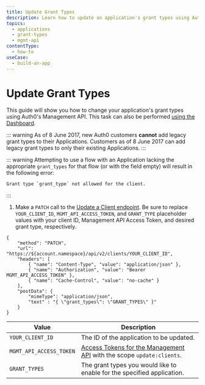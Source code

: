 ```yaml
---
title: Update Grant Types
description: Learn how to update an application's grant types using Auth0's Management API.
topics:
  - applications
  - grant-types
  - mgmt-api
contentType: 
  - how-to
useCase:
  - build-an-app
---
```

# Update Grant Types

This guide will show you how to change your application's grant types using Auth0's Management API. This task can also be performed [using the Dashboard](/dashboard/guides/applications/update-grant-types).

::: warning
As of 8 June 2017, new Auth0 customers **cannot** add legacy grant types to their Applications. Customers as of 8 June 2017 can add legacy grant types to only their existing Applications.
:::

::: warning
Attempting to use a flow with an Application lacking the appropriate `grant_types` for that flow (or with the field empty) will result in the following error:

```text
Grant type `grant_type` not allowed for the client.
```
:::

1. Make a `PATCH` call to the [Update a Client endpoint](/api/management/v2#!/Clients/patch_clients_by_id). Be sure to replace `YOUR_CLIENT_ID`, `MGMT_API_ACCESS_TOKEN`, and `GRANT_TYPE` placeholder values with your client ID, Management API Access Token, and desired grant type, respectively.

```har
{
	"method": "PATCH",
	"url": "https://${account.namespace}/api/v2/clients/YOUR_CLIENT_ID",
	"headers": [
    	{ "name": "Content-Type", "value": "application/json" },
   		{ "name": "Authorization", "value": "Bearer MGMT_API_ACCESS_TOKEN" },
    	{ "name": "Cache-Control", "value": "no-cache" }
	],
	"postData": {
      	"mimeType": "application/json",
      	"text" : "{ \"grant_types\": \"GRANT_TYPES\" }"
	}
}
```

| Value | Description |
| - | - |
| `YOUR_CLIENT_ID` | Τhe ID of the application to be updated. |
| `MGMT_API_ACCESS_TOKEN` | [Access Tokens for the Management API](/api/management/v2/tokens) with the scope `update:clients`. |
| `GRANT_TYPES` | The grant types you would like to enable for the specified application. |

